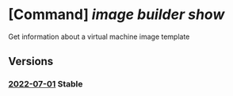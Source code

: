 # [Command] _image builder show_

Get information about a virtual machine image template

## Versions

### [2022-07-01](/Resources/mgmt-plane/L3N1YnNjcmlwdGlvbnMve30vcmVzb3VyY2Vncm91cHMve30vcHJvdmlkZXJzL21pY3Jvc29mdC52aXJ0dWFsbWFjaGluZWltYWdlcy9pbWFnZXRlbXBsYXRlcy97fQ==/2022-07-01.xml) **Stable**

<!-- mgmt-plane /subscriptions/{}/resourcegroups/{}/providers/microsoft.virtualmachineimages/imagetemplates/{} 2022-07-01 -->
